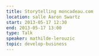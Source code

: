```yaml
---
title: Storytelling moncadeau.com
location: salle Aaron Swartz
start: 2013-05-17 12:30
end: 2013-05-17 13:00
type: Talk
speaker: mathilde-lerouzic
topic: develop-business
---
```


